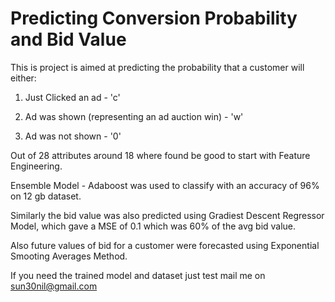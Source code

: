 # Predicting Conversion Probability and Bid Value

This is project is aimed at predicting the probability that a customer will either:

1. Just Clicked an ad - 'c'

2. Ad was shown (representing an ad auction win) - 'w'

3. Ad was not shown - '0'

Out of 28 attributes around 18 where found be good to start with Feature Engineering.

Ensemble Model - Adaboost was used to classify with an accuracy of 96% on 12 gb dataset.

Similarly the bid value was also predicted using Gradiest Descent Regressor Model, which gave a MSE of 0.1 which was 60% of the avg bid value.

Also future values of bid for a customer were forecasted using Exponential Smooting Averages Method.

If you need the trained model and  dataset just test mail me on sun30nil@gmail.com
